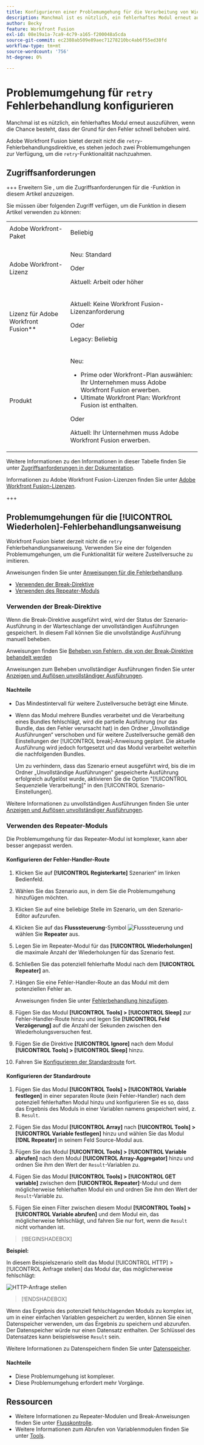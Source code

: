 ```yaml
---
title: Konfigurieren einer Problemumgehung für die Verarbeitung von Wiederholungsfehlern
description: Manchmal ist es nützlich, ein fehlerhaftes Modul erneut auszuführen, wenn die Chance besteht, dass der Grund für den Fehler schnell behoben wird.
author: Becky
feature: Workfront Fusion
exl-id: 08e19a1a-7ca9-4c79-a165-f200048a5cda
source-git-commit: ec2388ab509e89aec71278210bc4ab6f55ed38fd
workflow-type: tm+mt
source-wordcount: '756'
ht-degree: 0%

---
```


# Problemumgehung für `retry` Fehlerbehandlung konfigurieren

Manchmal ist es nützlich, ein fehlerhaftes Modul erneut auszuführen, wenn die Chance besteht, dass der Grund für den Fehler schnell behoben wird.

Adobe Workfront Fusion bietet derzeit nicht die `retry`-Fehlerbehandlungsdirektive, es stehen jedoch zwei Problemumgehungen zur Verfügung, um die `retry`-Funktionalität nachzuahmen.

## Zugriffsanforderungen

+++ Erweitern Sie , um die Zugriffsanforderungen für die -Funktion in diesem Artikel anzuzeigen.

Sie müssen über folgenden Zugriff verfügen, um die Funktion in diesem Artikel verwenden zu können:

<table style="table-layout:auto">
 <col> 
 <col> 
 <tbody> 
  <tr> 
   <td role="rowheader">Adobe Workfront-Paket 
   <td> <p>Beliebig</p> </td> 
  </tr> 
  <tr data-mc-conditions=""> 
   <td role="rowheader">Adobe Workfront-Lizenz</td> 
   <td> <p>Neu: Standard</p><p>Oder</p><p>Aktuell: Arbeit oder höher</p> </td> 
  </tr> 
  <tr> 
   <td role="rowheader">Lizenz für Adobe Workfront Fusion**</td> 
   <td>
   <p>Aktuell: Keine Workfront Fusion-Lizenzanforderung</p>
   <p>Oder</p>
   <p>Legacy: Beliebig </p>
   </td> 
  </tr> 
  <tr> 
   <td role="rowheader">Produkt</td> 
   <td>
   <p>Neu:</p> <ul><li>Prime oder Workfront-Plan auswählen: Ihr Unternehmen muss Adobe Workfront Fusion erwerben.</li><li>Ultimate Workfront Plan: Workfront Fusion ist enthalten.</li></ul>
   <p>Oder</p>
   <p>Aktuell: Ihr Unternehmen muss Adobe Workfront Fusion erwerben.</p>
   </td> 
  </tr>
 </tbody> 
</table>

Weitere Informationen zu den Informationen in dieser Tabelle finden Sie unter [Zugriffsanforderungen in der Dokumentation](/help/workfront-fusion/references/licenses-and-roles/access-level-requirements-in-documentation.md).

Informationen zu Adobe Workfront Fusion-Lizenzen finden Sie unter [Adobe Workfront Fusion-Lizenzen](/help/workfront-fusion/set-up-and-manage-workfront-fusion/licensing-operations-overview/license-automation-vs-integration.md).

+++

## Problemumgehungen für die [!UICONTROL Wiederholen]-Fehlerbehandlungsanweisung

Workfront Fusion bietet derzeit nicht die `retry` Fehlerbehandlungsanweisung. Verwenden Sie eine der folgenden Problemumgehungen, um die Funktionalität für weitere Zustellversuche zu imitieren.

Anweisungen finden Sie unter [Anweisungen für die Fehlerbehandlung](/help/workfront-fusion/references/errors/directives-for-error-handling.md).

* [Verwenden der Break-Direktive](#use-the-break-directive)
* [Verwenden des Repeater-Moduls](#use-the-repeater-module)

### Verwenden der Break-Direktive

Wenn die Break-Direktive ausgeführt wird, wird der Status der Szenario-Ausführung in der Warteschlange der unvollständigen Ausführungen gespeichert. In diesem Fall können Sie die unvollständige Ausführung manuell beheben.

Anweisungen finden Sie [Beheben von Fehlern, die von der Break-Direktive behandelt werden](/help/workfront-fusion/create-scenarios/config-error-handling/resolve-error-from-break-directive.md)

Anweisungen zum Beheben unvollständiger Ausführungen finden Sie unter [Anzeigen und Auflösen unvollständiger Ausführungen](/help/workfront-fusion/manage-scenarios/view-and-resolve-incomplete-executions.md).

#### Nachteile

* Das Mindestintervall für weitere Zustellversuche beträgt eine Minute.
* Wenn das Modul mehrere Bundles verarbeitet und die Verarbeitung eines Bundles fehlschlägt, wird die partielle Ausführung (nur das Bundle, das den Fehler verursacht hat) in den Ordner „Unvollständige Ausführungen“ verschoben und für weitere Zustellversuche gemäß den Einstellungen der [!UICONTROL break]-Anweisung geplant. Die aktuelle Ausführung wird jedoch fortgesetzt und das Modul verarbeitet weiterhin die nachfolgenden Bundles.

  Um zu verhindern, dass das Szenario erneut ausgeführt wird, bis die im Ordner „Unvollständige Ausführungen“ gespeicherte Ausführung erfolgreich aufgelöst wurde, aktivieren Sie die Option &quot;[!UICONTROL Sequenzielle Verarbeitung]&quot; in den [!UICONTROL Szenario-Einstellungen].

Weitere Informationen zu unvollständigen Ausführungen finden Sie unter [Anzeigen und Auflösen unvollständiger Ausführungen](/help/workfront-fusion/manage-scenarios/view-and-resolve-incomplete-executions.md).

### Verwenden des Repeater-Moduls

Die Problemumgehung für das Repeater-Modul ist komplexer, kann aber besser angepasst werden.

#### Konfigurieren der Fehler-Handler-Route

1. Klicken Sie auf **[!UICONTROL Registerkarte]** Szenarien“ im linken Bedienfeld.
1. Wählen Sie das Szenario aus, in dem Sie die Problemumgehung hinzufügen möchten.
1. Klicken Sie auf eine beliebige Stelle im Szenario, um den Szenario-Editor aufzurufen.
1. Klicken Sie auf das **Flusssteuerung**-Symbol ![Flusssteuerung](assets/flow-control-icon.png) und wählen Sie **Repeater** aus.
1. Legen Sie im Repeater-Modul für das **[!UICONTROL Wiederholungen]** die maximale Anzahl der Wiederholungen für das Szenario fest.
1. Schließen Sie das potenziell fehlerhafte Modul nach dem **[!UICONTROL Repeater]** an.
1. Hängen Sie eine Fehler-Handler-Route an das Modul mit dem potenziellen Fehler an.

   Anweisungen finden Sie unter [Fehlerbehandlung hinzufügen](/help/workfront-fusion/create-scenarios/config-error-handling/error-handling.md).
1. Fügen Sie das Modul **[!UICONTROL Tools] > [!UICONTROL Sleep]** zur Fehler-Handler-Route hinzu und legen Sie **[!UICONTROL Feld Verzögerung]** auf die Anzahl der Sekunden zwischen den Wiederholungsversuchen fest.

1. Fügen Sie die Direktive **[!UICONTROL Ignore]** nach dem Modul **[!UICONTROL Tools] > [!UICONTROL Sleep]** hinzu.
1. Fahren Sie [Konfigurieren der Standardroute](#configure-the-default-route) fort.

#### Konfigurieren der Standardroute

1. Fügen Sie das Modul **[!UICONTROL Tools] > [!UICONTROL Variable festlegen]** in einer separaten Route (kein Fehler-Handler) nach dem potenziell fehlerhaften Modul hinzu und konfigurieren Sie es so, dass das Ergebnis des Moduls in einer Variablen namens gespeichert wird, z. B. `Result`.

1. Fügen Sie das Modul **[!UICONTROL Array]** nach **[!UICONTROL Tools] > [!UICONTROL Variable festlegen]** hinzu und wählen Sie das Modul **[!DNL Repeater]** in seinem Feld Source-Modul aus.

1. Fügen Sie das Modul **[!UICONTROL Tools] > [!UICONTROL Variable abrufen]** nach dem Modul **[!UICONTROL Array-Aggregator]** hinzu und ordnen Sie ihm den Wert der `Result`-Variablen zu.

1. Fügen Sie das Modul **[!UICONTROL Tools] > [!UICONTROL GET variable]** zwischen dem **[!UICONTROL Repeater]**-Modul und dem möglicherweise fehlerhaften Modul ein und ordnen Sie ihm den Wert der `Result`-Variable zu.

1. Fügen Sie einen Filter zwischen diesem Modul **[!UICONTROL Tools] > [!UICONTROL Variable abrufen]** und dem Modul ein, das möglicherweise fehlschlägt, und fahren Sie nur fort, wenn die `Result` nicht vorhanden ist.

>[!BEGINSHADEBOX]

**Beispiel:**

In diesem Beispielszenario stellt das Modul [!UICONTROL HTTP] > [!UICONTROL Anfrage stellen] das Modul dar, das möglicherweise fehlschlägt:

![HTTP-Anfrage stellen](assets/http-make-request.png)

>[!ENDSHADEBOX]

Wenn das Ergebnis des potenziell fehlschlagenden Moduls zu komplex ist, um in einer einfachen Variablen gespeichert zu werden, können Sie einen Datenspeicher verwenden, um das Ergebnis zu speichern und abzurufen. Der Datenspeicher würde nur einen Datensatz enthalten. Der Schlüssel des Datensatzes kann beispielsweise `Result` sein.

Weitere Informationen zu Datenspeichern finden Sie unter [Datenspeicher](/help/workfront-fusion/create-scenarios/map-data/data-stores.md).

#### Nachteile

* Diese Problemumgehung ist komplexer.
* Diese Problemumgehung erfordert mehr Vorgänge.

## Ressourcen

* Weitere Informationen zu Repeater-Modulen und Break-Anweisungen finden Sie unter [Flusskontrolle](/help/workfront-fusion/references/apps-and-modules/tools-and-transformers/flow-control.md).
* Weitere Informationen zum Abrufen von Variablenmodulen finden Sie unter [Tools](/help/workfront-fusion/references/apps-and-modules/tools-and-transformers/tools-modules.md).
